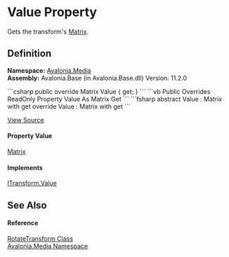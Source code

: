 # Value Property


Gets the transform's <a href="T_Avalonia_Matrix">Matrix</a>.



## Definition
**Namespace:** <a href="N_Avalonia_Media">Avalonia.Media</a>  
**Assembly:** Avalonia.Base (in Avalonia.Base.dll) Version: 11.2.0

<Tabs groupId="api-code-preview">
<TabItem value="csharp" label="C#">
```csharp
public override Matrix Value { get; }
```
</TabItem>
<TabItem value="vb" label="VB">
```vb
Public Overrides ReadOnly Property Value As Matrix
	Get
```
</TabItem>
<TabItem value="fsharp" label="F#">
```fsharp
abstract Value : Matrix with get
override Value : Matrix with get
```
</TabItem>
</Tabs>



<a href="https://github.com/AvaloniaUI/Avalonia/tree/master/src/Avalonia.Base/Media/RotateTransform.cs#L92" title="View the source code">View Source</a>



#### Property Value
<a href="T_Avalonia_Matrix">Matrix</a>

#### Implements
<a href="P_Avalonia_Media_ITransform_Value">ITransform.Value</a>  


## See Also


#### Reference
<a href="T_Avalonia_Media_RotateTransform">RotateTransform Class</a>  
<a href="N_Avalonia_Media">Avalonia.Media Namespace</a>  

